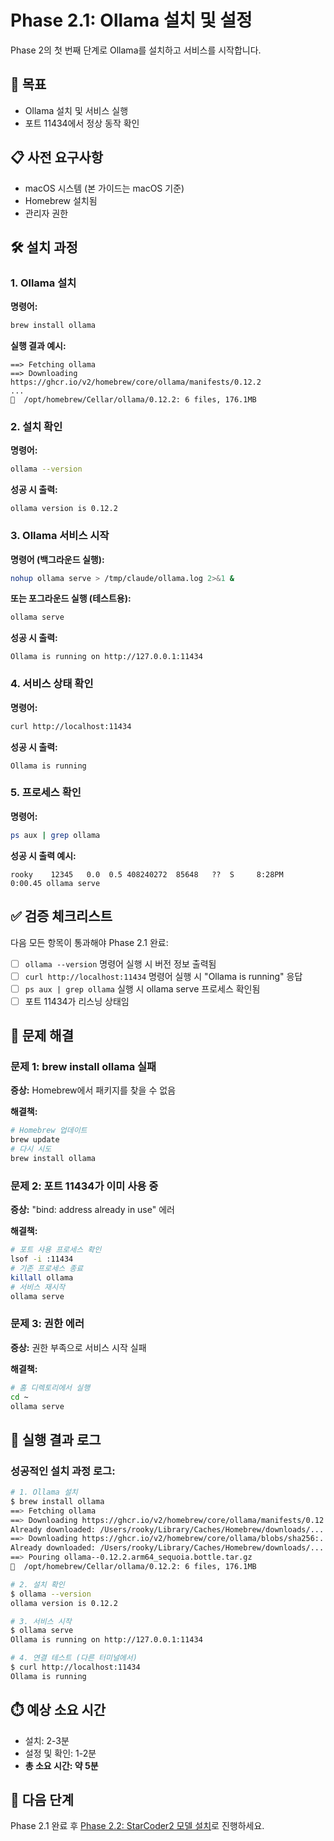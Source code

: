 # Phase 2.1: Ollama 설치 및 설정

Phase 2의 첫 번째 단계로 Ollama를 설치하고 서비스를 시작합니다.

## 🎯 목표
- Ollama 설치 및 서비스 실행
- 포트 11434에서 정상 동작 확인

## 📋 사전 요구사항
- macOS 시스템 (본 가이드는 macOS 기준)
- Homebrew 설치됨
- 관리자 권한

## 🛠️ 설치 과정

### 1. Ollama 설치

**명령어:**
```bash
brew install ollama
```

**실행 결과 예시:**
```
==> Fetching ollama
==> Downloading https://ghcr.io/v2/homebrew/core/ollama/manifests/0.12.2
...
🍺  /opt/homebrew/Cellar/ollama/0.12.2: 6 files, 176.1MB
```

### 2. 설치 확인

**명령어:**
```bash
ollama --version
```

**성공 시 출력:**
```
ollama version is 0.12.2
```

### 3. Ollama 서비스 시작

**명령어 (백그라운드 실행):**
```bash
nohup ollama serve > /tmp/claude/ollama.log 2>&1 &
```

**또는 포그라운드 실행 (테스트용):**
```bash
ollama serve
```

**성공 시 출력:**
```
Ollama is running on http://127.0.0.1:11434
```

### 4. 서비스 상태 확인

**명령어:**
```bash
curl http://localhost:11434
```

**성공 시 출력:**
```
Ollama is running
```

### 5. 프로세스 확인

**명령어:**
```bash
ps aux | grep ollama
```

**성공 시 출력 예시:**
```
rooky    12345   0.0  0.5 408240272  85648   ??  S     8:28PM   0:00.45 ollama serve
```

## ✅ 검증 체크리스트

다음 모든 항목이 통과해야 Phase 2.1 완료:

- [ ] `ollama --version` 명령어 실행 시 버전 정보 출력됨
- [ ] `curl http://localhost:11434` 명령어 실행 시 "Ollama is running" 응답
- [ ] `ps aux | grep ollama` 실행 시 ollama serve 프로세스 확인됨
- [ ] 포트 11434가 리스닝 상태임

## 🚨 문제 해결

### 문제 1: brew install ollama 실패
**증상:** Homebrew에서 패키지를 찾을 수 없음

**해결책:**
```bash
# Homebrew 업데이트
brew update
# 다시 시도
brew install ollama
```

### 문제 2: 포트 11434가 이미 사용 중
**증상:** "bind: address already in use" 에러

**해결책:**
```bash
# 포트 사용 프로세스 확인
lsof -i :11434
# 기존 프로세스 종료
killall ollama
# 서비스 재시작
ollama serve
```

### 문제 3: 권한 에러
**증상:** 권한 부족으로 서비스 시작 실패

**해결책:**
```bash
# 홈 디렉토리에서 실행
cd ~
ollama serve
```

## 📝 실행 결과 로그

### 성공적인 설치 과정 로그:
```bash
# 1. Ollama 설치
$ brew install ollama
==> Fetching ollama
==> Downloading https://ghcr.io/v2/homebrew/core/ollama/manifests/0.12.2
Already downloaded: /Users/rooky/Library/Caches/Homebrew/downloads/...
==> Downloading https://ghcr.io/v2/homebrew/core/ollama/blobs/sha256:...
Already downloaded: /Users/rooky/Library/Caches/Homebrew/downloads/...
==> Pouring ollama--0.12.2.arm64_sequoia.bottle.tar.gz
🍺  /opt/homebrew/Cellar/ollama/0.12.2: 6 files, 176.1MB

# 2. 설치 확인
$ ollama --version
ollama version is 0.12.2

# 3. 서비스 시작
$ ollama serve
Ollama is running on http://127.0.0.1:11434

# 4. 연결 테스트 (다른 터미널에서)
$ curl http://localhost:11434
Ollama is running
```

## ⏱️ 예상 소요 시간
- 설치: 2-3분
- 설정 및 확인: 1-2분
- **총 소요 시간: 약 5분**

## 🔗 다음 단계
Phase 2.1 완료 후 [Phase 2.2: StarCoder2 모델 설치](phase2-2-starcoder2-installation.md)로 진행하세요.